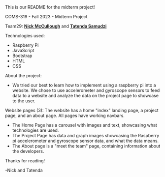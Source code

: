 This is our README for the midterm project!

COMS-319 - Fall 2023 - Midterm Project

Team29: <a href="https://github.com/mccnick">**Nick McCullough**</a> and <a href="https://github.com/TateSamuD">**Tatenda Samudzi**</a>

Technologies used: 
- Raspberry Pi
- JavaScript
- Bootstrap
- HTML
- CSS

About the project:
- We tried our best to learn how to implement using a raspberry pi into a website. We chose to use accelerometer and gyroscope sensors to feed data to a website and analyze the data on the project page to showcase to the user.

Website pages (3):
The website has a home "index" landing page, a project page, and an about page. All pages have working navbars.

- The Home Page has a carousel with images and text, showcasing what technologies are used.
- The Project Page has data and graph images showcasing the Raspberry pi accelerometer and gyroscope sensor data, and what the data means.
- The About page is a "meet the team" page, containing information about the developers.

Thanks for reading!

-Nick and Tatenda
